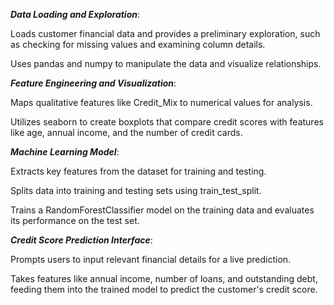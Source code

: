 ***Data Loading and Exploration***:

Loads customer financial data and provides a preliminary exploration, such as checking for missing values and examining column details.

Uses pandas and numpy to manipulate the data and visualize relationships.

***Feature Engineering and Visualization***:

Maps qualitative features like Credit_Mix to numerical values for analysis.

Utilizes seaborn to create boxplots that compare credit scores with features like age, annual income, and the number of credit cards.

***Machine Learning Model***:

Extracts key features from the dataset for training and testing.

Splits data into training and testing sets using train_test_split.

Trains a RandomForestClassifier model on the training data and evaluates its performance on the test set.

***Credit Score Prediction Interface***:

Prompts users to input relevant financial details for a live prediction.

Takes features like annual income, number of loans, and outstanding debt, feeding them into the trained model to predict the customer's credit score.
